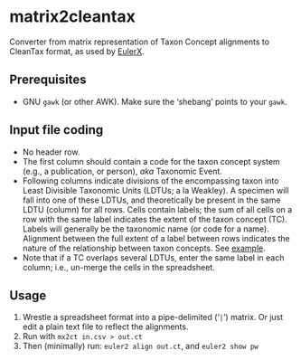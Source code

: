 # matrix2cleantax

Converter from matrix representation of Taxon Concept alignments to
CleanTax format, as used by
[EulerX](https://github.com/EulerProject/EulerX/).

## Prerequisites

 * GNU `gawk` (or other AWK). Make sure the ‘shebang’ points to your `gawk`.

## Input file coding

 * No header row. 
 * The first column should contain a code for the taxon concept system
   (e.g., a publication, or person), _aka_ Taxonomic Event.
 * Following columns indicate divisions of the encompassing taxon into
   Least Divisible Taxonomic Units (LDTUs; a la Weakley). A specimen
   will fall into one of these LDTUs, and theoretically be present in
   the same LDTU (column) for all rows.  Cells contain labels; the sum
   of all cells on a row with the same label indicates the extent of
   the taxon concept (TC). Labels will generally be the taxonomic name
   (or code for a name). Alignment between the full extent of a label
   between rows indicates the nature of the relationship between taxon
   concepts. See [example](example/test.csv).
 * Note that if a TC overlaps several LDTUs, enter the same label in
   each column; i.e., un-merge the cells in the spreadsheet.
   
## Usage

 1. Wrestle a spreadsheet format into a pipe-delimited (‘`|`’) matrix.
    Or just edit a plain text file to reflect the alignments. 
 2. Run with `mx2ct in.csv > out.ct`
 3. Then (minimally) run: `euler2 align out.ct`, and `euler2 show pw`
